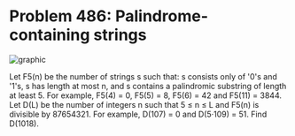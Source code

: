 # Problem 486: Palindrome-containing strings

![graphic](img486.gif)

Let F5(n) be the number of strings s such that: s consists only of '0's
and '1's, s has length at most n, and s contains a palindromic substring
of length at least 5. For example, F5(4) = 0, F5(5) = 8, F5(6) = 42 and
F5(11) = 3844. Let D(L) be the number of integers n such that 5 ≤ n ≤ L
and F5(n) is divisible by 87654321. For example, D(107) = 0 and
D(5·109) = 51. Find D(1018).